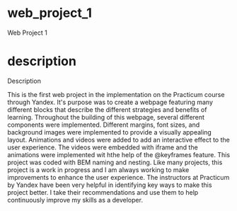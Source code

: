 # web_project_1
Web Project 1
# description
Description

This is the first web project in the implementation on the Practicum course through Yandex. It's purpose was to create a webpage featuring many different blocks that describe the different strategies and benefits of learning. Throughout the building of this webpage, several different components were implemented. Different margins, font sizes, and background images were implemented to provide a visually appealing layout. Animations and videos were added to add an interactive effect to the user experience. The videos were embedded with iframe and the animations were implemented wit hthe help of the @keyframes feature. This project was coded with BEM naming and nesting. Like many projects, this project is a work in progress and I am always working to make improvements to enhance the user experience. The instructors at Practicum by Yandex have been very helpful in identifying key ways to make this project better. I take their recommendations and use them to help continuously improve my skills as a developer.
